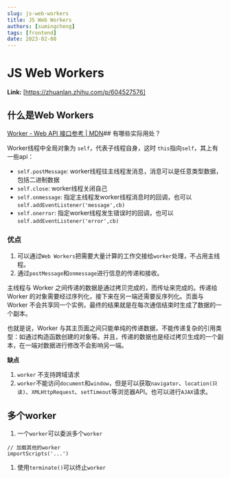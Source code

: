 ```yaml
---
slug: js-web-workers
title: JS Web Workers
authors: [sumingcheng]
tags: [frontend]
date: 2023-02-08
---
```


# JS Web Workers



 **Link:** [https://zhuanlan.zhihu.com/p/604527576]

## 什么是Web Workers  
[Worker - Web API 接口参考 | MDN](https://developer.mozilla.org/zh-CN/docs/Web/API/Worker)## 有哪些实际用处？  

Worker线程中全局对象为 `self`，代表子线程自身，这时 `this`指向`self`，其上有一些api：

* `self.postMessage`: worker线程往主线程发消息，消息可以是任意类型数据，包括二进制数据
* `self.close`: worker线程关闭自己
* `self.onmessage`: 指定主线程发worker线程消息时的回调，也可以`self.addEventListener('message',cb)`
* `self.onerror`: 指定worker线程发生错误时的回调，也可以 `self.addEventListener('error',cb)`

### 优点  

1. 可以通过`Web Workers`把需要大量计算的工作交接给`worker`处理，不占用主线程。
2. 通过`postMessage`和`onmessage`进行信息的传递和接收。

主线程与 Worker 之间传递的数据是通过拷贝完成的，而传址来完成的。传递给 Worker 的对象需要经过序列化，接下来在另一端还需要反序列化。页面与 Worker 不会共享同一个实例，最终的结果就是在每次通信结束时生成了数据的一个副本。

也就是说，Worker 与其主页面之间只能单纯的传递数据，不能传递复杂的引用类型：如通过构造函数创建的对象等。并且，传递的数据也是经过拷贝生成的一个副本，在一端对数据进行修改不会影响另一端。

**缺点**

1. `worker` 不支持跨域请求
2. `worker`不能访问`document`和`window`，但是可以获取`navigator`、`location(只读)`、`XMLHttpRequest`、`setTimeout`等浏览器API。也可以进行`AJAX`请求。

## 多个worker  

1. 一个`worker`可以委派多个`worker`

```
// 加载其他的worker
importScripts('...')

```

1. 使用`terminate()`可以终止`worker`